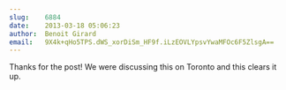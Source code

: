 ```yaml
---
slug:    6884
date:    2013-03-18 05:06:23
author:  Benoit Girard
email:   9X4k+qHo5TPS.dWS_xorDiSm_HF9f.iLzEOVLYpsvYwaMFOc6F5ZlsgA==
---
```


Thanks for the post! We were discussing this on Toronto and this clears it up.
